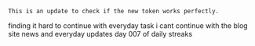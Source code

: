 	This is an update to check if the new token works perfectly.

finding it hard to continue with everyday task
i cant continue with the blog site
news and everyday updates
day 007 of daily streaks
